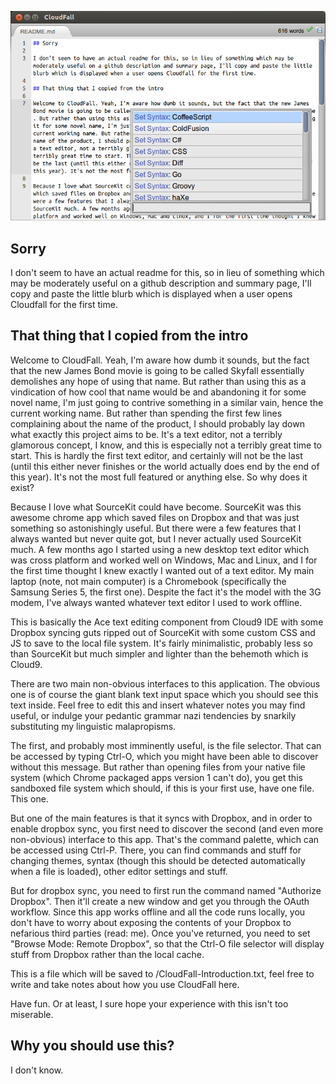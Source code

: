 ![Screenshot of the first committed version of Cloudfall](https://github.com/antimatter15/cloudfall/raw/master/screenshot.png)

## Sorry

I don't seem to have an actual readme for this, so in lieu of something which may be moderately useful on a github description and summary page, I'll copy and paste the little blurb which is displayed when a user opens Cloudfall for the first time.

## That thing that I copied from the intro

Welcome to CloudFall. Yeah, I'm aware how dumb it sounds, but the fact that the new James Bond movie is going to be called Skyfall essentially demolishes any hope of using that name. But rather than using this as a vindication of how cool that name would be and abandoning it for some novel name, I'm just going to contrive something in a similar vain, hence the current working name. But rather than spending the first few lines complaining about the name of the product, I should probably lay down what exactly this project aims to be. It's a text editor, not a terribly glamorous concept, I know, and this is especially not a terribly great time to start. This is hardly the first text editor, and certainly will not be the last (until this either never finishes or the world actually does end by the end of this year). It's not the most full featured or anything else. So why does it exist?

Because I love what SourceKit could have become. SourceKit was this awesome chrome app which saved files on Dropbox and that was just something so astonishingly useful. But there were a few features that I always wanted but never quite got, but I never actually used SourceKit much. A few months ago I started using a new desktop text editor which was cross platform and worked well on Windows, Mac and Linux, and I for the first time thought I knew exactly I wanted out of a text editor. My main laptop (note, not main computer) is a Chromebook (specifically the Samsung Series 5, the first one). Despite the fact it's the model with the 3G modem, I've always wanted whatever text editor I used to work offline.

This is basically the Ace text editing component from Cloud9 IDE with some Dropbox syncing guts ripped out of SourceKit with some custom CSS and JS to save to the local file system. It's fairly minimalistic, probably less so than SourceKit but much simpler and lighter than the behemoth which is Cloud9.

There are two main non-obvious interfaces to this application. The obvious one is of course the giant blank text input space which you should see this text inside. Feel free to edit this and insert whatever notes you may find useful, or indulge your pedantic grammar nazi tendencies by snarkily substituting my linguistic malapropisms. 

The first, and probably most imminently useful, is the file selector. That can be accessed by typing Ctrl-O, which you might have been able to discover without this message. But rather than opening files from your native file system (which Chrome packaged apps version 1 can't do), you get this sandboxed file system which should, if this is your first use, have one file. This one.

But one of the main features is that it syncs with Dropbox, and in order to enable dropbox sync, you first need to discover the second (and even more non-obvious) interface to this app. That's the command palette, which can be accessed using Ctrl-P. There, you can find commands and stuff for changing themes, syntax (though this should be detected automatically when a file is loaded), other editor settings and stuff. 

But for dropbox sync, you need to first run the command named "Authorize Dropbox". Then it'll create a new window and get you through the OAuth workflow. Since this app works offline and all the code runs locally, you don't have to worry about exposing the contents of your Dropbox to nefarious third parties (read: me). Once you've returned, you need to set "Browse Mode: Remote Dropbox", so that the Ctrl-O file selector will display stuff from Dropbox rather than the local cache.

This is a file which will be saved to /CloudFall-Introduction.txt, feel free to write and take notes about how you use CloudFall here.

Have fun. Or at least, I sure hope your experience with this isn't too miserable.

## Why you should use this?

I don't know.